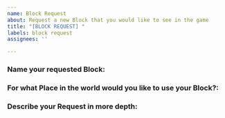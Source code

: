 ```yaml
---
name: Block Request
about: Request a new Block that you would like to see in the game
title: "[BLOCK REQUEST] "
labels: block request
assignees: ''

---
```


### Name your requested Block:


### For what Place in the world would you like to use your Block?:


### Describe your Request in more depth:
